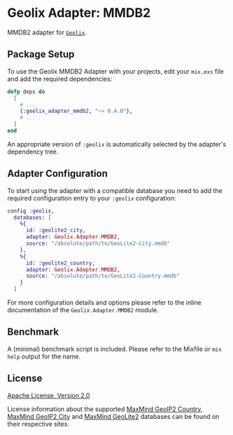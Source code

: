 # Geolix Adapter: MMDB2

MMDB2 adapter for [`Geolix`](https://github.com/elixir-geolix/geolix).

## Package Setup

To use the Geolix MMDB2 Adapter with your projects, edit your `mix.exs` file and add the required dependencies:

```elixir
defp deps do
  [
    # ...
    {:geolix_adapter_mmdb2, "~> 0.4.0"},
    # ...
  ]
end
```

An appropriate version of `:geolix` is automatically selected by the adapter's dependency tree.

## Adapter Configuration

To start using the adapter with a compatible database you need to add the required configuration entry to your `:geolix` configuration:

```elixir
config :geolix,
  databases: [
    %{
      id: :geolite2_city,
      adapter: Geolix.Adapter.MMDB2,
      source: "/absolute/path/to/GeoLite2-City.mmdb"
    },
    %{
      id: :geolite2_country,
      adapter: Geolix.Adapter.MMDB2,
      source: "/absolute/path/to/GeoLite2-Country.mmdb"
    }
  ]
```

For more configuration details and options please refer to the inline documentation of the `Geolix.Adapter.MMDB2` module.

## Benchmark

A (minimal) benchmark script is included. Please refer to the Mixfile or `mix help` output for the name.

## License

[Apache License, Version 2.0](http://www.apache.org/licenses/LICENSE-2.0)

License information about the supported [MaxMind GeoIP2 Country](https://www.maxmind.com/en/geoip2-country-database), [MaxMind GeoIP2 City](https://www.maxmind.com/en/geoip2-city) and [MaxMind GeoLite2](https://dev.maxmind.com/geoip/geoip2/geolite2/) databases can be found on their respective sites.
